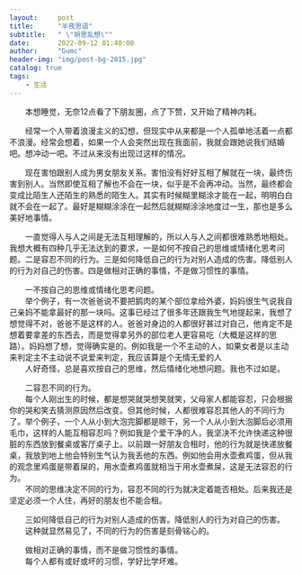 ```yaml
---
layout:     post
title:      "半夜思语"
subtitle:   " \"胡思乱想\""
date:       2022-09-12 01:40:00
author:     "Gumc"
header-img: "img/post-bg-2015.jpg"
catalog: true
tags:
    - 生活
---
```


&emsp;&emsp;本想睡觉，无奈12点看了下朋友圈，点了下赞，又开始了精神内耗。

&emsp;&emsp;经常一个人带着浪漫主义的幻想，但现实中从来都是一个人孤单地活着一点都不浪漫。经常会想着，如果一个人会突然出现在我面前，我就会跟她说我们结婚吧。想冲动一吧。不过从来没有出现过这样的情况。

&emsp;&emsp;现在害怕跟别人成为男女朋友关系。害怕没有好好互相了解就在一块，最终伤害到别人。当然即使互相了解也不会在一块，似乎是不会再冲动。当然，最终都会变成比陌生人还陌生的熟悉的陌生人。其实有时候糊里糊涂才能在一起，明明白白就不会在一起了。最好是糊糊涂涂在一起然后就糊糊涂涂地度过一生，那也是多么美好地事情。

&emsp;&emsp;一直觉得人与人之间是无法互相理解的，所以人与人之间都很难熟悉地相处。我想大概有四种几乎无法达到的要求，一是如何不按自己的思维或情绪化思考问题。二是容忍不同的行为。三是如何降低自己的行为对别人造成的伤害。降低别人的行为对自己的伤害。四是做相对正确的事情，不是做习惯性的事情。

&emsp;&emsp;一不按自己的思维或情绪化思考问题。  
&emsp;&emsp;举个例子，有一次爸爸说不要把鹅肉的某个部位拿给外婆，妈妈很生气说我自己亲妈不能拿最好的那一块吗。这事已经过了很多年还跟我生气地提起来，我想了想觉得不对，爸爸不是这样的人。爸爸对身边的人都很好甚过对自己，他肯定不是想着要拿差的东西去，而是觉得拿另外的部位老人更容易吃（大概是这样的思路）。妈妈想了想，觉得确实是的。例如我是一个不主动的人，如果女者是以主动来判定主不主动说不说爱来判定，我应该算是个无情无爱的人  
&emsp;&emsp;人好奇怪，总是喜欢按自己的思维，然后情绪化地想问题。我也不过如是。

&emsp;&emsp;二容忍不同的行为。  
&emsp;&emsp;每个人刚出生的时候，都是想哭就哭想笑就笑，父母家人都能容忍，只会根据你的哭和笑去猜测原因然后改变。但其他时候，人都很难容忍其他人的不同行为了。举个例子，一个人从小到大泡完脚都是晾干，另一个人从小到大泡脚后必须用毛巾，这样的人能互相容忍吗？例如我是个爱干净的人，我坚决不允许快递这种很脏的东西放到餐桌或客厅桌子上。以前跟一好朋友合租时，他的行为就是快递放餐桌，我放到地上他会特别生气认为我丢他的东西。例如他会用水壶煮鸡蛋，但从我的观念里鸡蛋是带着屎的，用水壶煮鸡蛋就相当于用水壶煮屎，这是无法容忍的行为。  
&emsp;&emsp;不同的思维决定不同的行为，容忍不同的行为就决定着能否相处。后来我还是坚定必须一个人住，再好的朋友也不能合租。

&emsp;&emsp;三如何降低自己的行为对别人造成的伤害。降低别人的行为对自己的伤害。  
&emsp;&emsp;这种就显然易见了，不同的行为的伤害是刻骨铭心的。

&emsp;&emsp;做相对正确的事情，而不是做习惯性的事情。  
&emsp;&emsp;每个人都有或好或坏的习惯，学好比学坏难。

<!-- &emsp;&emsp;有时候在想，我的一生应该找一个怎样的伴侣呢。遇到过相处很舒服的人，就会发现以前遇到过相处得非常难受得人。 -->
